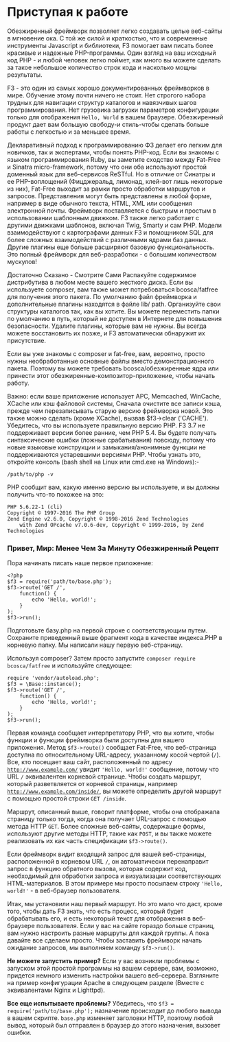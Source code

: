 # Приступая к работе

Обезжиренный фреймворк позволяет легко создавать целые веб-сайты в мгновение ока. С той же силой и краткостью, что и современные инструменты Javascript и библиотеки, F3 помогает вам писать более красивые и надежные PHP-программы. Один взгляд на ваш исходный код PHP - и любой человек легко поймет, как много вы можете сделать за такое небольшое количество строк кода и насколько мощны результаты.

F3 - это один из самых хорошо документированных фреймворков в мире. Обучение этому почти ничего не стоит. Нет строгого набора трудных для навигации структур каталогов и навязчивых шагов программирования. Нет грузовика загрузки параметров конфигурации только для отображения `Hello, World` в вашем браузере. Обезжиренный продукт дает вам большую свободу-и стиль-чтобы сделать больше работы с легкостью и за меньшее время.

Декларативный подход к программированию Ф3 делает его легким для новичков, так и экспертами, чтобы понять PHP-код. Если вы знакомы с языком программирования Ruby, вы заметите сходство между Fat-Free и Sinatra micro-framework, потому что они оба используют простой доменный язык для веб-сервисов ReSTful. Но в отличие от Синатры и ее PHP-воплощений \(Фицджеральд, лимонад, клей-вот лишь некоторые из них\), Fat-Free выходит за рамки просто обработки маршрутов и запросов. Представления могут быть представлены в любой форме, например в виде обычного текста, HTML, XML или сообщения электронной почты. Фреймворк поставляется с быстрым и простым в использовании шаблонным движком. F3 также легко работает с другими движками шаблонов, включая Twig, Smarty и сам PHP. Модели взаимодействуют с картографами данных F3 и помощником SQL для более сложных взаимодействий с различными ядрами баз данных. Другие плагины еще больше расширяют базовую функциональность. Это полный фреймворк для веб-разработки - с большим количеством мускулов!

Достаточно Сказано - Смотрите Сами Распакуйте содержимое дистрибутива в любом месте вашего жесткого диска. Если вы используете composer, вам также может потребоваться bcosca/fatfree для получения этого пакета. По умолчанию файл фреймворка и дополнительные плагины находятся в файле lib/ path. Организуйте свои структуры каталогов так, как вы хотите. Вы можете переместить папки по умолчанию в путь, который не доступен в Интернете для повышения безопасности. Удалите плагины, которые вам не нужны. Вы всегда можете восстановить их позже, и F3 автоматически обнаружит их присутствие.

Если вы уже знакомы с composer и fat-free, вам, вероятно, просто нужны необработанные основные файлы вместо демонстрационного пакета. Поэтому вы можете требовать bcosca/обезжиренные ядра или принести этот обезжиренные-композитор-приложение, чтобы начать работу.

Важно: если ваше приложение использует APC, Memcached, WinCache, XCache или кэш файловой системы, Сначала очистите все записи кэша, прежде чем перезаписывать старую версию фреймворка новой. Это также можно сделать \(кроме XCache\), вызвав $f3-&gt;clear \('CACHE'\). Убедитесь, что вы используете правильную версию PHP. F3 3.7 не поддерживает версии более ранние, чем PHP 5.4. Вы будете получать синтаксические ошибки \(ложные срабатывания\) повсюду, потому что новые языковые конструкции и замыкания/анонимные функции не поддерживаются устаревшими версиями PHP. Чтобы узнать это, откройте консоль \(bash shell на Linux или cmd.exe на Windows\):-

```text
/path/to/php -v
```

PHP сообщит вам, какую именно версию вы используете, и вы должны получить что-то похожее на это:

```text
PHP 5.6.22-1 (cli)
Copyright © 1997-2016 The PHP Group
Zend Engine v2.6.0, Copyright © 1998-2016 Zend Technologies
    with Zend OPcache v7.0.6-dev, Copyright © 1999-2016, by Zend Technologies
```

### Привет, Мир: Менее Чем За Минуту Обезжиренный Рецепт 

Пора начинать писать наше первое приложение:

```text
<?php
$f3 = require('path/to/base.php');
$f3->route('GET /',
    function() {
        echo 'Hello, world!';
    }
);
$f3->run();
```

Подготовьте базу.php на первой строке с соответствующим путем. Сохраните приведенный выше фрагмент кода в качестве индекса.PHP в корневую папку. Мы написали нашу первую веб-страницу.

Используя composer? Затем просто запустите `composer require bcosca/fatfree` и используйте следующее:

```text
require 'vendor/autoload.php';
$f3 = \Base::instance();
$f3->route('GET /',
    function() {
        echo 'Hello, world!';
    }
);
$f3->run();
```

Первая команда сообщает интерпретатору PHP, что вы хотите, чтобы функции и функции фреймворка были доступны для вашего приложения. Метод `$f3->route()` сообщает Fat-Free, что веб-страница доступна по относительному URL-адресу, указанному косой чертой \(`/`\). Все, кто посещает ваш сайт, расположенный по адресу [`http://www.example.com/`](http://www.example.com/) увидит `'Hello, world!'` сообщение, потому что URL `/` эквивалентен корневой странице. Чтобы создать маршрут, который разветвляется от корневой страницы, например [`http://www.example.com/inside/`](http://www.example.com/inside/), вы можете определить другой маршрут с помощью простой строки `GET /inside`.

Маршрут, описанный выше, говорит платформе, чтобы она отображала страницу только тогда, когда она получает URL-запрос с помощью метода HTTP `GET`. Более сложные веб-сайты, содержащие формы, используют другие методы HTTP, такие как `POST`, и вы также можете реализовать их как часть спецификации `$f3->route()`.

Если фреймворк видит входящий запрос для вашей веб-страницы, расположенной в корневом URL `/`, он автоматически перенаправит запрос в функцию обратного вызова, которая содержит код, необходимый для обработки запроса и визуализации соответствующих HTML-материалов. В этом примере мы просто посылаем строку `'Hello, world!'` - в веб-браузер пользователя.

Итак, мы установили наш первый маршрут. Но это мало что даст, кроме того, чтобы дать F3 знать, что есть процесс, который будет обрабатывать его, и есть некоторый текст для отображения в веб-браузере пользователя. Если у вас на сайте гораздо больше страниц, вам нужно настроить разные маршруты для каждой группы. А пока давайте все сделаем просто. Чтобы заставить фреймворк начать ожидание запросов, мы выполняем команду `$f3->run()`.

**Не можете запустить пример?** Если у вас возникли проблемы с запуском этой простой программы на вашем сервере, вам, возможно, придется немного изменить настройки вашего веб-сервера. Взгляните на пример конфигурации Apache в следующем разделе \(Вместе с эквивалентами Nginx и Lighttpd\).

**Все еще испытываете проблемы?** Убедитесь, что `$f3 = require('path/to/base.php');` назначение происходит до любого вывода в вашем скрипте. `base.php` изменяет заголовки HTTP, поэтому любой вывод, который был отправлен в браузер до этого назначения, вызовет ошибки.

